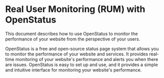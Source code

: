 # Real User Monitoring (RUM) with OpenStatus

This document describes how to use OpenStatus to monitor the performance of your website from the perspective of your users.

OpenStatus is a free and open-source status page system that allows you to monitor the performance of your website and services.
It provides real-time monitoring of your website's performance and alerts you when there are issues. OpenStatus is easy to set up and use, and it provides a simple and intuitive interface for monitoring your website's performance.
